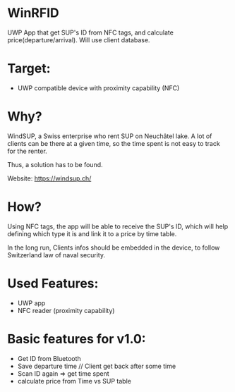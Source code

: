 # WinRFID
UWP App that get SUP's ID from NFC tags, and calculate price(departure/arrival). Will use client database.

# Target:
  * UWP compatible device with proximity capability (NFC)

# Why?
WindSUP, a Swiss enterprise who rent SUP on Neuchâtel lake. A lot of clients can be there at a given time,
so the time spent is not easy to track for the renter.

Thus, a solution has to be found.

Website: https://windsup.ch/

# How?
Using NFC tags, the app will be able to receive the SUP's ID,
which will help defining which type it is and link it to a price by time table.

In the long run, Clients infos should be embedded in the device, to follow Switzerland law of naval security.


# Used Features:
  * UWP app
  * NFC reader (proximity capability)
  
  
# Basic features for v1.0:
  * Get ID from Bluetooth
  * Save departure time
  // Client get back after some time
  * Scan ID again => get time spent
  * calculate price from Time vs SUP table
